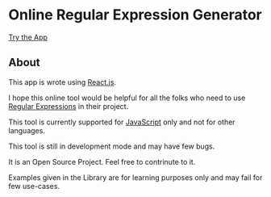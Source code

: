 # Online Regular Expression Generator


[Try the App](https://v8187.github.io/regex-generator)

## About

This app is wrote using [React.js](https://reactjs.org/).

I hope this online tool would be helpful for all the folks who need to use [Regular Expressions](https://developer.mozilla.org/en/docs/Web/JavaScript/Guide/Regular_Expressions) in their project.

This tool is currently supported for [JavaScript](https://developer.mozilla.org/en-US/docs/Learn/Getting_started_with_the_web/JavaScript_basics) only and not  for other languages.

This tool is still in development mode and may have few bugs.

It is an Open Source Project. Feel free to contrinute to it.

Examples given in the Library are for learning purposes only and may fail for few use-cases.


